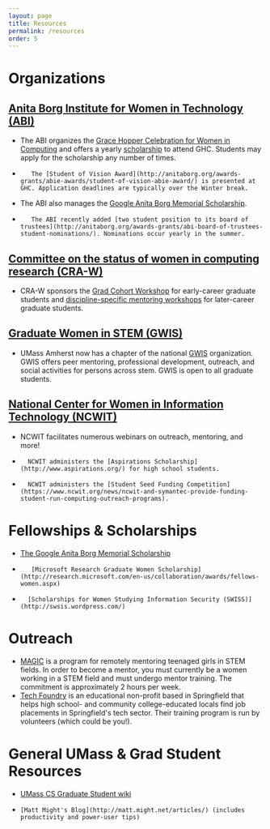 ```yaml
---
layout: page
title: Resources
permalink: /resources
order: 5
---
```


# Organizations

## [Anita Borg Institute for Women in Technology (ABI)](http://www.anitaborg.org/)

*    The ABI organizes the [Grace Hopper Celebration for Women in Computing](http://gracehopper.org/) and offers a yearly [scholarship](http://anitaborg.org/awards-grants/ghc-scholarship-grants/) to attend GHC. Students may apply for the scholarship any number of times.
*        The [Student of Vision Award](http://anitaborg.org/awards-grants/abie-awards/student-of-vision-abie-award/) is presented at GHC. Application deadlines are typically over the Winter break.
*    The ABI also manages the [Google Anita Borg Memorial Scholarship](http://www.google.com/anitaborg/).
*        The ABI recently added [two student position to its board of trustees](http://anitaborg.org/awards-grants/abi-board-of-trustees-student-nominations/). Nominations occur yearly in the summer.


## [Committee on the status of women in computing research (CRA-W)](http://www.cra.org/Activities/craw)

*    CRA-W sponsors the [Grad Cohort Workshop](http://www.cra-w.org/ArticleDetails/tabid/77/ArticleID/55/Graduate-Cohort-Workshop.aspx) for early-career graduate students and [discipline-specific mentoring workshops](http://cra-w.org/ArticleDetails/tabid/77/ArticleID/52/Discipline-specific-Mentoring-Workshops-DSW.aspx) for later-career graduate students.


## [Graduate Women in STEM (GWIS)](http://blogs.umass.edu/gwis/)

*    UMass Amherst now has a chapter of the national [GWIS](http://gwis.org/) organization. GWIS offers peer mentoring, professional development, outreach, and social activities for persons across stem. GWIS is open to all graduate students.


## [National Center for Women in Information Technology (NCWIT)](https://www.ncwit.org/)

*    NCWIT facilitates numerous webinars on outreach, mentoring, and more!
 *       NCWIT administers the [Aspirations Scholarship](http://www.aspirations.org/) for high school students.
*	    NCWIT administers the [Student Seed Funding Competition](https://www.ncwit.org/news/ncwit-and-symantec-provide-funding-student-run-computing-outreach-programs).


# Fellowships & Scholarships

*    [The Google Anita Borg Memorial Scholarship](http://www.google.com/anitaborg/)
*        [Microsoft Research Graduate Women Scholarship](http://research.microsoft.com/en-us/collaboration/awards/fellows-women.aspx)
*	    [Scholarships for Women Studying Information Security (SWISS)](http://swsis.wordpress.com/)

# Outreach

*    [MAGIC](http://www.getmagic.org/) is a program for remotely mentoring teenaged girls in STEM fields. In order to become a mentor, you must currently be a women working in a STEM field and must undergo mentor training. The commitment is approximately 2 hours per week.
* [Tech Foundry](http://thetechfoundry.org) is an educational non-profit based in Springfield that helps high school- and community college-educated locals find job placements in Springfield's tech sector. Their training program is run by volunteers (which could be you!).

# General UMass & Grad Student Resources

  *  [UMass CS Graduate Student wiki](http://twiki.cs.umass.edu/bin/view/Grads/WebHome)
   *     [Matt Might's Blog](http://matt.might.net/articles/) (includes productivity and power-user tips)
